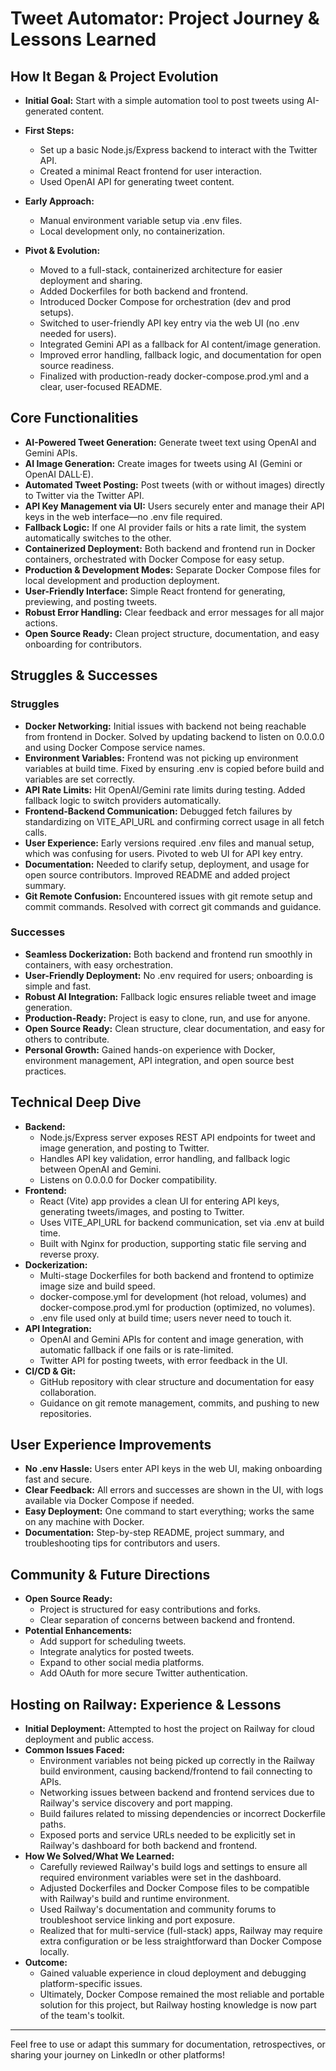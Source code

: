 # Tweet Automator: Project Journey & Lessons Learned

## How It Began & Project Evolution
- **Initial Goal:** Start with a simple automation tool to post tweets using AI-generated content.
- **First Steps:**
  - Set up a basic Node.js/Express backend to interact with the Twitter API.
  - Created a minimal React frontend for user interaction.
  - Used OpenAI API for generating tweet content.
- **Early Approach:**
  - Manual environment variable setup via .env files.
  - Local development only, no containerization.

- **Pivot & Evolution:**
  - Moved to a full-stack, containerized architecture for easier deployment and sharing.
  - Added Dockerfiles for both backend and frontend.
  - Introduced Docker Compose for orchestration (dev and prod setups).
  - Switched to user-friendly API key entry via the web UI (no .env needed for users).
  - Integrated Gemini API as a fallback for AI content/image generation.
  - Improved error handling, fallback logic, and documentation for open source readiness.
  - Finalized with production-ready docker-compose.prod.yml and a clear, user-focused README.

## Core Functionalities
- **AI-Powered Tweet Generation:** Generate tweet text using OpenAI and Gemini APIs.
- **AI Image Generation:** Create images for tweets using AI (Gemini or OpenAI DALL·E).
- **Automated Tweet Posting:** Post tweets (with or without images) directly to Twitter via the Twitter API.
- **API Key Management via UI:** Users securely enter and manage their API keys in the web interface—no .env file required.
- **Fallback Logic:** If one AI provider fails or hits a rate limit, the system automatically switches to the other.
- **Containerized Deployment:** Both backend and frontend run in Docker containers, orchestrated with Docker Compose for easy setup.
- **Production & Development Modes:** Separate Docker Compose files for local development and production deployment.
- **User-Friendly Interface:** Simple React frontend for generating, previewing, and posting tweets.
- **Robust Error Handling:** Clear feedback and error messages for all major actions.
- **Open Source Ready:** Clean project structure, documentation, and easy onboarding for contributors.

## Struggles & Successes

### Struggles
- **Docker Networking:** Initial issues with backend not being reachable from frontend in Docker. Solved by updating backend to listen on 0.0.0.0 and using Docker Compose service names.
- **Environment Variables:** Frontend was not picking up environment variables at build time. Fixed by ensuring .env is copied before build and variables are set correctly.
- **API Rate Limits:** Hit OpenAI/Gemini rate limits during testing. Added fallback logic to switch providers automatically.
- **Frontend-Backend Communication:** Debugged fetch failures by standardizing on VITE_API_URL and confirming correct usage in all fetch calls.
- **User Experience:** Early versions required .env files and manual setup, which was confusing for users. Pivoted to web UI for API key entry.
- **Documentation:** Needed to clarify setup, deployment, and usage for open source contributors. Improved README and added project summary.
- **Git Remote Confusion:** Encountered issues with git remote setup and commit commands. Resolved with correct git commands and guidance.

### Successes
- **Seamless Dockerization:** Both backend and frontend run smoothly in containers, with easy orchestration.
- **User-Friendly Deployment:** No .env required for users; onboarding is simple and fast.
- **Robust AI Integration:** Fallback logic ensures reliable tweet and image generation.
- **Production-Ready:** Project is easy to clone, run, and use for anyone.
- **Open Source Ready:** Clean structure, clear documentation, and easy for others to contribute.
- **Personal Growth:** Gained hands-on experience with Docker, environment management, API integration, and open source best practices.

## Technical Deep Dive
- **Backend:**
  - Node.js/Express server exposes REST API endpoints for tweet and image generation, and posting to Twitter.
  - Handles API key validation, error handling, and fallback logic between OpenAI and Gemini.
  - Listens on 0.0.0.0 for Docker compatibility.
- **Frontend:**
  - React (Vite) app provides a clean UI for entering API keys, generating tweets/images, and posting to Twitter.
  - Uses VITE_API_URL for backend communication, set via .env at build time.
  - Built with Nginx for production, supporting static file serving and reverse proxy.
- **Dockerization:**
  - Multi-stage Dockerfiles for both backend and frontend to optimize image size and build speed.
  - docker-compose.yml for development (hot reload, volumes) and docker-compose.prod.yml for production (optimized, no volumes).
  - .env file used only at build time; users never need to touch it.
- **API Integration:**
  - OpenAI and Gemini APIs for content and image generation, with automatic fallback if one fails or is rate-limited.
  - Twitter API for posting tweets, with error feedback in the UI.
- **CI/CD & Git:**
  - GitHub repository with clear structure and documentation for easy collaboration.
  - Guidance on git remote management, commits, and pushing to new repositories.

## User Experience Improvements
- **No .env Hassle:** Users enter API keys in the web UI, making onboarding fast and secure.
- **Clear Feedback:** All errors and successes are shown in the UI, with logs available via Docker Compose if needed.
- **Easy Deployment:** One command to start everything; works the same on any machine with Docker.
- **Documentation:** Step-by-step README, project summary, and troubleshooting tips for contributors and users.

## Community & Future Directions
- **Open Source Ready:**
  - Project is structured for easy contributions and forks.
  - Clear separation of concerns between backend and frontend.
- **Potential Enhancements:**
  - Add support for scheduling tweets.
  - Integrate analytics for posted tweets.
  - Expand to other social media platforms.
  - Add OAuth for more secure Twitter authentication.

## Hosting on Railway: Experience & Lessons
- **Initial Deployment:** Attempted to host the project on Railway for cloud deployment and public access.
- **Common Issues Faced:**
  - Environment variables not being picked up correctly in the Railway build environment, causing backend/frontend to fail connecting to APIs.
  - Networking issues between backend and frontend services due to Railway's service discovery and port mapping.
  - Build failures related to missing dependencies or incorrect Dockerfile paths.
  - Exposed ports and service URLs needed to be explicitly set in Railway's dashboard for both backend and frontend.
- **How We Solved/What We Learned:**
  - Carefully reviewed Railway's build logs and settings to ensure all required environment variables were set in the dashboard.
  - Adjusted Dockerfiles and Docker Compose files to be compatible with Railway's build and runtime environment.
  - Used Railway's documentation and community forums to troubleshoot service linking and port exposure.
  - Realized that for multi-service (full-stack) apps, Railway may require extra configuration or be less straightforward than Docker Compose locally.
- **Outcome:**
  - Gained valuable experience in cloud deployment and debugging platform-specific issues.
  - Ultimately, Docker Compose remained the most reliable and portable solution for this project, but Railway hosting knowledge is now part of the team's toolkit.

---

Feel free to use or adapt this summary for documentation, retrospectives, or sharing your journey on LinkedIn or other platforms!


